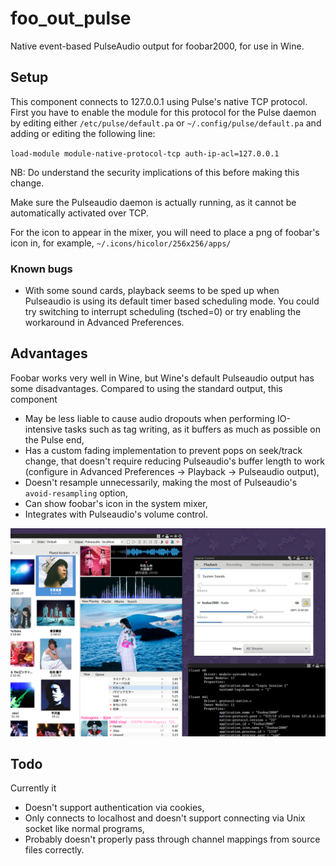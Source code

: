 # foo_out_pulse
Native event-based PulseAudio output for foobar2000, for use in Wine.

## Setup
This component connects to 127.0.0.1 using Pulse's native TCP protocol.
First you have to enable the module for this protocol for the Pulse daemon by editing either
`/etc/pulse/default.pa` or `~/.config/pulse/default.pa` and adding or editing the following line:

`load-module module-native-protocol-tcp auth-ip-acl=127.0.0.1`

NB: Do understand the security implications of this before making this change.

Make sure the Pulseaudio daemon is actually running, as it cannot be automatically activated over TCP.

For the icon to appear in the mixer, you will need to place a png of foobar's icon in, for example, `~/.icons/hicolor/256x256/apps/`

### Known bugs
- With some sound cards, playback seems to be sped up when Pulseaudio is using its default timer based scheduling mode. You could try switching to interrupt scheduling (tsched=0) or try enabling the workaround in Advanced Preferences.

## Advantages
Foobar works very well in Wine, but Wine's default Pulseaudio output has some disadvantages. Compared to using the standard output, this component
- May be less liable to cause audio dropouts when performing IO-intensive tasks such as tag writing, as it buffers as much as possible on the Pulse end,
- Has a custom fading implementation to prevent pops on seek/track change, that doesn't require reducing Pulseaudio's buffer length to work (configure in Advanced Preferences -> Playback -> Pulseaudio output),
- Doesn't resample unnecessarily, making the most of Pulseaudio's `avoid-resampling` option,
- Can show foobar's icon in the system mixer,
- Integrates with Pulseaudio's volume control.

<img src="screenshot.png" width="660">

## Todo
Currently it
- Doesn't support authentication via cookies,
- Only connects to localhost and doesn't support connecting via Unix socket like normal programs,
- Probably doesn't properly pass through channel mappings from source files correctly.

